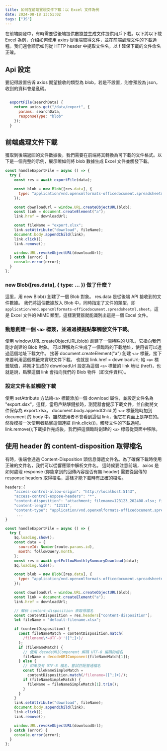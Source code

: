 ```yaml
---
title: 如何在前端實現文件下載：以 Excel 文件為例
date: 2024-08-18 13:51:02
tags: ["JS"]
---
```


在前端開發中，有時需要從後端提供數據並生成文件提供用戶下載。以下將以下載 Excel 為例，介绍如何使用 axios 從後端取得文件，並在前端處理文件的下載過程。我们還會顯示如何從 HTTP header 中提取文件名，以 f 確保下載的文件命名正確。

## Api 設定

要記得設置告诉 axios 期望接收的類型為 blob，若是不設置，則會預設為 json，收到的資料會是亂碼。

```js

  exportFile(searchData) {
    return axios.get("/data/export", {
      params: searchData,
      responseType: "blob"
    });
  }

```

## 前端處理文件下載

獲取到後端返回的文件數據後，我們需要在前端將其轉換為可下載的文件格式。以下是一個完整的示例，展示瞭如何將 blob 數據生成 Excel 文件並觸發下載。

```js
const handleExportFile = async () => {
  try {
    const res = await exportFile(data);

    const blob = new Blob([res.data], {
      type: "application/vnd.openxmlformats-officedocument.spreadsheetml.sheet",
    });

    const downloadUrl = window.URL.createObjectURL(blob);
    const link = document.createElement("a");
    link.href = downloadUrl;

    const fileName = "export.xlsx";
    link.setAttribute("download", fileName);
    document.body.appendChild(link);
    link.click();
    link.remove();

    window.URL.revokeObjectURL(downloadUrl);
  } catch (error) {
    console.error(error);
  }
};
```

### new Blob([res.data], { type: ... }) 做了什麼？

這里，用 new Blob() 創建了一個 Blob 對象。
res.data 是從後端 API 接收到的文件數據。
我們將這個數據放入 Blob 中，同時指定了文件的類型，即 `application/vnd.openxmlformats-officedocument.spreadsheetml.sheet`，這是 Excel 文件的 MIME 類型。這樣瀏覽器就能識別出這是一個 Excel 文件。

### 動態創建一個 `<a>` 標簽，並通過模擬點擊觸發文件下載。

使用 window.URL.createObjectURL(blob) 創建了一個特殊的 URL，它指向我們剛才創建的 Blob 對象。
可以理解為它生成了一個臨時的下載地址，使用者可以透過這個地址下載文件。
接著 document.createElement("a") 創建 `<a>` 標籤，接下來要利用這個標籤來實現文件下載。
也就是 link.href = downloadUrl; 給 `<a>` 標籤賦值，將剛才生成的 downloadUrl 設定為這個 `<a>` 標籤的 link 地址 (href)，也就是說，點擊這個 link 會指向我們的 Blob 物件（即文件資料）。

### 設定文件名並觸發下載

使用 setAttribute 方法給`<a>` 標籤添加一個 download 屬性，並設定文件名為 "export.xlsx"。這樣，當用戶點擊鏈接時，瀏覽器會提示下載文件，並自動將文件保存為 export.xlsx。
document.body.appendChild 將 `<a>` 標籤臨時加到 document 的 body 中。雖然使用者不會看到這個 link，但它在頁面上是存在的。
然後模擬一次使用者點擊這個連結 (link.click())，觸發文件的下載過程。
link.remove();下載操作完成後，我們把這個臨時創建的 `<a>` 標籤從頁面中移除。

## 使用 header 的 content-disposition 取得檔名

有時，後端會通過 Content-Disposition 頭信息傳遞文件名。為了確保下載時使用正確的文件名，我們可以從響應頭中解析文件名。
這時候要注意前端， axios 是如何處理 response (你能拿到的回傳內容是否有無 header)
需要從回傳的 response headers 取得檔名，這樣才能下載時有正確的檔名。

```js
headers:{
    "access-control-allow-origin": "http://localhost:5143",
    "access-control-expose-headers": "*",
    "content-disposition": "attachment; filename=123123_202408.xlsx; filename*=UTF-8''123123_202408.xlsx",
    "content-length": "12111",
    "content-type": "application/vnd.openxmlformats-officedocument.spreadsheetml.sheet",
     ...
}
```

```js
const handleExportFile = async () => {
  try {
    $q.loading.show();
    const data = {
      sourceId: Number(route.params.id),
      month: followQuery.month,
    };
    const res = await getFollowMonthlySummaryDownload(data);
    $q.loading.hide();

    const blob = new Blob([res.data], {
      type: "application/vnd.openxmlformats-officedocument.spreadsheetml.sheet",
    });

    const downloadUrl = window.URL.createObjectURL(blob);
    const link = document.createElement("a");
    link.href = downloadUrl;

    // 解析 content-disposition 來取得檔名
    const contentDisposition = res.headers["content-disposition"];
    let fileName = "default-filename.xlsx";

    if (contentDisposition) {
      const fileNameMatch = contentDisposition.match(
        /filename\*=UTF-8''([^;]+)/
      );
      if (fileNameMatch) {
        // 使用 decodeURIComponent 解碼 UTF-8 編碼的檔名
        fileName = decodeURIComponent(fileNameMatch[1]);
      } else {
        // 如果沒有 UTF-8 檔名，嘗試匹配普通檔名
        const fileNameSimpleMatch =
          contentDisposition.match(/filename=([^;]+)/);
        if (fileNameSimpleMatch) {
          fileName = fileNameSimpleMatch[1].trim();
        }
      }
    }
    link.setAttribute("download", fileName);
    document.body.appendChild(link);
    link.click();
    link.remove();

    window.URL.revokeObjectURL(downloadUrl);
  } catch (error) {
    console.error(error);
  }
};
```
